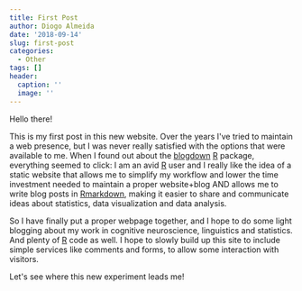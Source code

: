 ```yaml
---
title: First Post
author: Diogo Almeida
date: '2018-09-14'
slug: first-post
categories:
  - Other
tags: []
header:
  caption: ''
  image: ''
---
```


Hello there!

This is my first post in this new website. Over the years I've tried to maintain a web presence, but I was never really satisfied with the options that were available to me. When I found out about the [blogdown](https://bookdown.org/yihui/blogdown/) [R](https://www.r-project.org) package, everything seemed to click: I am an avid [R](https://www.r-project.org) user and I really like the idea of a static website that allows me to simplify my workflow and lower the time investment needed to maintain a proper website+blog AND allows me to write blog posts in [Rmarkdown](https://rmarkdown.rstudio.com), making it easier to share and communicate ideas about statistics, data visualization and data analysis.

So I have finally put a proper webpage together, and I hope to do some light blogging about my work in cognitive neuroscience, linguistics and statistics. And plenty of [R](https://www.r-project.org) code as well. I hope to slowly build up this site to include simple services like comments and forms, to allow some interaction with visitors.

Let's see where this new experiment leads me!
